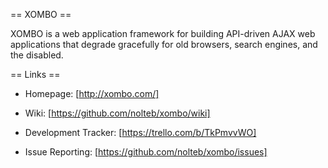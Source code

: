 == XOMBO ==

XOMBO is a web application framework for building API-driven AJAX web applications that degrade gracefully for old browsers, search engines, and the disabled.

== Links ==

* Homepage: [http://xombo.com/]

* Wiki: [https://github.com/nolteb/xombo/wiki]

* Development Tracker: [https://trello.com/b/TkPmvvWO]

* Issue Reporting: [https://github.com/nolteb/xombo/issues]


